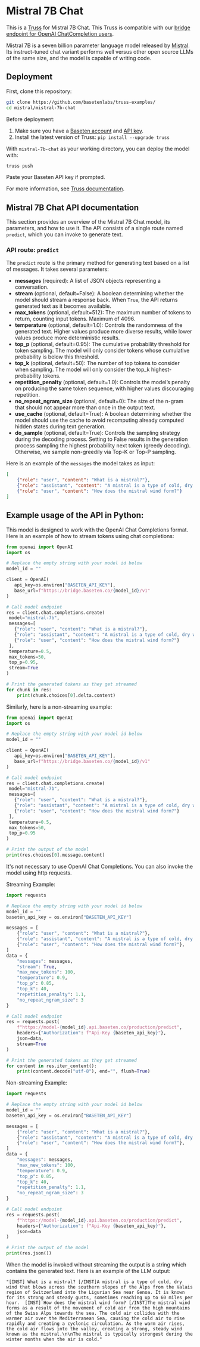 # Mistral 7B Chat

This is a [Truss](https://truss.baseten.co/) for Mistral 7B Chat. This Truss is compatible with our [bridge endpoint for OpenAI ChatCompletion users](https://docs.baseten.co/api-reference/openai).

Mistral 7B is a seven billion parameter language model released by [Mistral](https://mistral.ai/). Its instruct-tuned chat variant performs well versus other open source LLMs of the same size, and the model is capable of writing code.

## Deployment

First, clone this repository:

```sh
git clone https://github.com/basetenlabs/truss-examples/
cd mistral/mistral-7b-chat
```

Before deployment:

1. Make sure you have a [Baseten account](https://app.baseten.co/signup) and [API key](https://app.baseten.co/settings/account/api_keys).
2. Install the latest version of Truss: `pip install --upgrade truss`

With `mistral-7b-chat` as your working directory, you can deploy the model with:

```sh
truss push
```

Paste your Baseten API key if prompted.

For more information, see [Truss documentation](https://truss.baseten.co).


## Mistral 7B Chat API documentation

This section provides an overview of the Mistral 7B Chat model, its parameters, and how to use it. The API consists of a single route named  `predict`, which you can invoke to generate text.

### API route: `predict`

The `predict` route is the primary method for generating text based on a list of messages. It takes several parameters:

- __messages__ (required): A list of JSON objects representing a conversation.
- __stream__ (optional, default=False): A boolean determining whether the model should stream a response back. When `True`, the API returns generated text as it becomes available.
- __max_tokens__ (optional, default=512): The maximum number of tokens to return, counting input tokens. Maximum of 4096.
- __temperature__ (optional, default=1.0): Controls the randomness of the generated text. Higher values produce more diverse results, while lower values produce more deterministic results.
- __top_p__ (optional, default=0.95): The cumulative probability threshold for token sampling. The model will only consider tokens whose cumulative probability is below this threshold.
- __top_k__ (optional, default=50): The number of top tokens to consider when sampling. The model will only consider the top_k highest-probability tokens.
- __repetition_penalty__ (optional, default=1.0): Controls the model’s penalty on producing the same token sequence, with higher values discouraging repetition.
- __no_repeat_ngram_size__ (optional, default=0): The size of the n-gram that should not appear more than once in the output text.
- __use_cache__ (optional, default=True): A boolean determining whether the model should use the cache to avoid recomputing already computed hidden states during text generation.
- __do_sample__ (optional, default=True): Controls the sampling strategy during the decoding process. Setting to False results in the generation process sampling the highest probability next token (greedy decoding). Otherwise, we sample non-greedily via Top-K or Top-P sampling.

Here is an example of the `messages` the model takes as input:
```json
[
    {"role": "user", "content": "What is a mistral?"},
    {"role": "assistant", "content": "A mistral is a type of cold, dry wind that blows across the southern slopes of the Alps from the Valais region of Switzerland into the Ligurian Sea near Genoa. It is known for its strong and steady gusts, sometimes reaching up to 60 miles per hour."},
    {"role": "user", "content": "How does the mistral wind form?"}
]
```

## Example usage of the API in Python:

This model is designed to work with the OpenAI Chat Completions format. Here is an example of how to stream tokens using chat completions:

```python
from openai import OpenAI
import os

# Replace the empty string with your model id below
model_id = ""

client = OpenAI(
   api_key=os.environ["BASETEN_API_KEY"],
   base_url=f"https://bridge.baseten.co/{model_id}/v1"
)

# Call model endpoint
res = client.chat.completions.create(
 model="mistral-7b",
 messages=[
   {"role": "user", "content": "What is a mistral?"},
   {"role": "assistant", "content": "A mistral is a type of cold, dry wind that blows across the southern slopes of the Alps from the Valais region of Switzerland into the Ligurian Sea near Genoa. It is known for its strong and steady gusts, sometimes reaching up to 60 miles per hour."},
   {"role": "user", "content": "How does the mistral wind form?"}
 ],
 temperature=0.5,
 max_tokens=50,
 top_p=0.95,
 stream=True
)

# Print the generated tokens as they get streamed
for chunk in res:
    print(chunk.choices[0].delta.content)
```

Similarly, here is a non-streaming example:

```python
from openai import OpenAI
import os

# Replace the empty string with your model id below
model_id = ""

client = OpenAI(
   api_key=os.environ["BASETEN_API_KEY"],
   base_url=f"https://bridge.baseten.co/{model_id}/v1"
)

# Call model endpoint
res = client.chat.completions.create(
 model="mistral-7b",
 messages=[
   {"role": "user", "content": "What is a mistral?"},
   {"role": "assistant", "content": "A mistral is a type of cold, dry wind that blows across the southern slopes of the Alps from the Valais region of Switzerland into the Ligurian Sea near Genoa. It is known for its strong and steady gusts, sometimes reaching up to 60 miles per hour."},
   {"role": "user", "content": "How does the mistral wind form?"}
 ],
 temperature=0.5,
 max_tokens=50,
 top_p=0.95
)

# Print the output of the model
print(res.choices[0].message.content)
```

It's not necessary to use OpenAI Chat Completions. You can also invoke the model using http requests.

Streaming Example:

```python
import requests

# Replace the empty string with your model id below
model_id = ""
baseten_api_key = os.environ["BASETEN_API_KEY"]

messages = [
    {"role": "user", "content": "What is a mistral?"},
    {"role": "assistant", "content": "A mistral is a type of cold, dry wind that blows across the southern slopes of the Alps from the Valais region of Switzerland into the Ligurian Sea near Genoa. It is known for its strong and steady gusts, sometimes reaching up to 60 miles per hour."},
    {"role": "user", "content": "How does the mistral wind form?"},
]
data = {
    "messages": messages,
    "stream": True,
    "max_new_tokens": 100,
    "temperature": 0.9,
    "top_p": 0.85,
    "top_k": 40,
    "repetition_penalty": 1.1,
    "no_repeat_ngram_size": 3
}

# Call model endpoint
res = requests.post(
    f"https://model-{model_id}.api.baseten.co/production/predict",
    headers={"Authorization": f"Api-Key {baseten_api_key}"},
    json=data,
    stream=True
)

# Print the generated tokens as they get streamed
for content in res.iter_content():
    print(content.decode("utf-8"), end="", flush=True)
```

Non-streaming Example:

```python
import requests

# Replace the empty string with your model id below
model_id = ""
baseten_api_key = os.environ["BASETEN_API_KEY"]

messages = [
    {"role": "user", "content": "What is a mistral?"},
    {"role": "assistant", "content": "A mistral is a type of cold, dry wind that blows across the southern slopes of the Alps from the Valais region of Switzerland into the Ligurian Sea near Genoa. It is known for its strong and steady gusts, sometimes reaching up to 60 miles per hour."},
    {"role": "user", "content": "How does the mistral wind form?"},
]
data = {
    "messages": messages,
    "max_new_tokens": 100,
    "temperature": 0.9,
    "top_p": 0.85,
    "top_k": 40,
    "repetition_penalty": 1.1,
    "no_repeat_ngram_size": 3
}

# Call model endpoint
res = requests.post(
    f"https://model-{model_id}.api.baseten.co/production/predict",
    headers={"Authorization": f"Api-Key {baseten_api_key}"},
    json=data
)

# Print the output of the model
print(res.json())
```

When the model is invoked without streaming the output is a string which contains the generated text.
Here is an example of the LLM output:

```
"[INST] What is a mistral? [/INST]A mistral is a type of cold, dry wind that blows across the southern slopes of the Alps from the Valais region of Switzerland into the Ligurian Sea near Genoa. It is known for its strong and steady gusts, sometimes reaching up to 60 miles per hour.  [INST] How does the mistral wind form? [/INST]The mistral wind forms as a result of the movement of cold air from the high mountains of the Swiss Alps towards the sea. The cold air collides with the warmer air over the Mediterranean Sea, causing the cold air to rise rapidly and creating a cyclonic circulation. As the warm air rises, the cold air flows into the valley, creating a strong, steady wind known as the mistral.\n\nThe mistral is typically strongest during the winter months when the air is cold."
```
